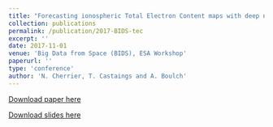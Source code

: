 ```yaml
---
title: "Forecasting ionospheric Total Electron Content maps with deep neural networks"
collection: publications
permalink: /publication/2017-BIDS-tec
excerpt: ''
date: 2017-11-01
venue: 'Big Data from Space (BIDS), ESA Workshop'
paperurl: ''
type: 'conference'
author: 'N. Cherrier, T. Castaings and A. Boulch'
---
```



[Download paper here](https://aboulch.github.io/files/2017_bids_esa_forecasting.pdf)

[Download slides here](https://aboulch.github.io/files/talks/2017_bids_esa_forecasting_slides.pdf)
